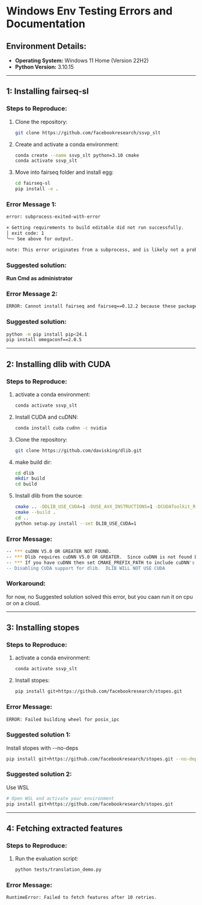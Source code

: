 # Windows Env Testing Errors and Documentation

## Environment Details:

- **Operating System:** Windows 11 Home (Version 22H2)
- **Python Version:** 3.10.15

---

## 1: Installing fairseq-sl

### Steps to Reproduce:

1. Clone the repository:
   ```bash
   git clone https://github.com/facebookresearch/ssvp_slt
   ```
2. Create and activate a conda environment:
   ```bash
   conda create --name ssvp_slt python=3.10 cmake
   conda activate ssvp_slt
   ```
3. Move into fairseq folder and install egg:
   ```bash
   cd fairseq-sl
   pip install -e .
   ```

### Error Message 1:

```bash
error: subprocess-exited-with-error

× Getting requirements to build editable did not run successfully.
│ exit code: 1
╰─> See above for output.

note: This error originates from a subprocess, and is likely not a problem with pip.
```

### Suggested solution:

**Run Cmd as administrator**

### Error Message 2:

```bash
ERROR: Cannot install fairseq and fairseq==0.12.2 because these package versions have conflicting dependencies.
```

### Suggested solution:

```bash
python -m pip install pip<24.1
pip install omegaconf==2.0.5
```

---

## 2: Installing dlib with CUDA

### Steps to Reproduce:

1. activate a conda environment:
   ```bash
   conda activate ssvp_slt
   ```
2. Install CUDA and cuDNN:
   ```bash
   conda install cuda cudnn -c nvidia
   ```
3. Clone the repository:

   ```bash
   git clone https://github.com/davisking/dlib.git
   ```

4. make build dir:

   ```bash
   cd dlib
   mkdir build
   cd build
   ```

5. Install dlib from the source:
   ```bash
   cmake .. -DDLIB_USE_CUDA=1 -DUSE_AVX_INSTRUCTIONS=1 -DCUDAToolkit_ROOT=/path/to/your/conda/envs/dlib/bin/ -G "Visual Studio 17 2022" -A x64
   cmake --build .
   cd ..
   python setup.py install --set DLIB_USE_CUDA=1
   ```

### Error Message:

```bash
-- *** cuDNN V5.0 OR GREATER NOT FOUND.                                                       ***
-- *** Dlib requires cuDNN V5.0 OR GREATER.  Since cuDNN is not found DLIB WILL NOT USE CUDA. ***
-- *** If you have cuDNN then set CMAKE_PREFIX_PATH to include cuDNN's folder.                ***
-- Disabling CUDA support for dlib.  DLIB WILL NOT USE CUDA
```

### Workaround:

for now, no Suggested solution solved this error, but you caan run it on cpu or on a cloud.

---

## 3: Installing stopes

### Steps to Reproduce:

1. activate a conda environment:
   ```bash
   conda activate ssvp_slt
   ```
2. Install stopes:
   ```bash
   pip install git+https://github.com/facebookresearch/stopes.git
   ```

### Error Message:

```bash
ERROR: Failed building wheel for posix_ipc
```

### Suggested solution 1:

Install stopes with --no-deps

```bash
pip install git+https://github.com/facebookresearch/stopes.git --no-deps
```

### Suggested solution 2:

Use WSL

```bash
# Open WSL and activate your environment
pip install git+https://github.com/facebookresearch/stopes.git
```

---

## 4: Fetching extracted features

### Steps to Reproduce:

1. Run the evaluation script:
   ```bash
   python tests/translation_demo.py
   ```

### Error Message:

```bash
RuntimeError: Failed to fetch features after 10 retries.
```
